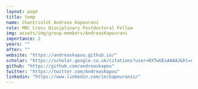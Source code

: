 ```yaml
---
layout: page
title: temp
name: Chantriolnt Andreas Kapourani
role: MRC Cross Disciplinary Postdoctoral Fellow
img: assets/img/group-members/AndreasKapourani
importance: 2
years: ""
after: ""
website: "https://andreaskapou.github.io/"
scholar: "https://scholar.google.co.uk/citations?user=RXTwUEsAAAAJ&hl=en"
github: "https://github.com/andreaskapou"
twitter: "https://twitter.com/AndreasKapou"
linkedin: "https://www.linkedin.com/in/kapouranis/"
---
```

